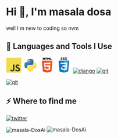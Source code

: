 <h1>Hi 👋, I'm masala dosa</h1>
<p>well I m new to coding so nvm </p>
<h2>🚀 Languages and Tools I Use</h2>
<p><a target="_blank" href="https://raw.githubusercontent.com/devicons/devicon/master/icons/javascript/javascript-original.svg" style="display: inline-block;"><img src="https://raw.githubusercontent.com/devicons/devicon/master/icons/javascript/javascript-original.svg" alt="javascript" width="42" height="42" /></a>
<a target="_blank" href="https://raw.githubusercontent.com/devicons/devicon/master/icons/python/python-original.svg" style="display: inline-block;"><img src="https://raw.githubusercontent.com/devicons/devicon/master/icons/python/python-original.svg" alt="python" width="42" height="42" /></a>
<a target="_blank" href="https://raw.githubusercontent.com/devicons/devicon/master/icons/html5/html5-original-wordmark.svg" style="display: inline-block;"><img src="https://raw.githubusercontent.com/devicons/devicon/master/icons/html5/html5-original-wordmark.svg" alt="html5" width="42" height="42" /></a>
<a target="_blank" href="https://raw.githubusercontent.com/devicons/devicon/master/icons/css3/css3-original-wordmark.svg" style="display: inline-block;"><img src="https://raw.githubusercontent.com/devicons/devicon/master/icons/css3/css3-original-wordmark.svg" alt="css3" width="42" height="42" /></a>
<a target="_blank" href="https://cdn.worldvectorlogo.com/logos/django.svg" style="display: inline-block;"><img src="https://cdn.worldvectorlogo.com/logos/django.svg" alt="django" width="42" height="42" /></a>
<a target="_blank" href="https://www.vectorlogo.zone/logos/git-scm/git-scm-icon.svg" style="display: inline-block;"><img src="https://www.vectorlogo.zone/logos/git-scm/git-scm-icon.svg" alt="git" width="42" height="42" /></a></p>
<a target="_blank" href="" style="display: inline-block;"><img src="https://upload.wikimedia.org/wikipedia/commons/thumb/d/d5/Selenium_Logo.png/574px-Selenium_Logo.png?20200511151950" alt="git" width="42" height="42" /></a></p>
<h2>⚡️ Where to find me</h2>
<p><a target="_blank" href="https://twitter.com/masala__dosai" style="display: inline-block;"><img src="https://img.shields.io/badge/twitter-x?style=for-the-badge&logo=x&logoColor=white&color=%230f1419" alt="twitter" /></a></p>
<img align="center" src="https://github-readme-stats.vercel.app/api?username=masala-DosAi&show_icons=true&locale=en" alt="masala-DosAi" />
<img src="https://github-readme-stats.vercel.app/api/top-langs?username=masala-DosAi&show_icons=true&locale=en&layout=compact" alt="masala-DosAi" />
